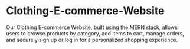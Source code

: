 # Clothing-E-commerce-Website
Our Clothing E-commerce Website, built using the MERN stack, allows users to browse products by category, add items to cart, manage orders, and securely sign up or log in for a personalized shopping experience.
